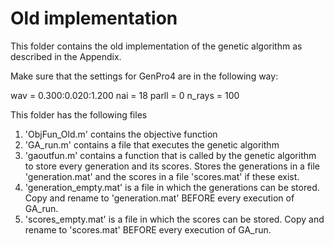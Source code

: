 # Old implementation

This folder contains the old implementation of the genetic algorithm as described in the Appendix.

Make sure that the settings for GenPro4 are in the following way:

wav = 0.300:0.020:1.200
nai = 18
parll = 0
n_rays = 100

This folder has the following files
  1. 'ObjFun_Old.m' contains the objective function
  2. 'GA_run.m' contains a file that executes the genetic algorithm
  3. 'gaoutfun.m' contains a function that is called by the genetic algorithm to store every generation and its scores. Stores the generations in a file 'generation.mat' and the scores in a file 'scores.mat' if these exist.
  4. 'generation_empty.mat' is a file in which the generations can be stored. Copy and rename to 'generation.mat' BEFORE every execution of GA_run.
  5. 'scores_empty.mat' is a file in which the scores can be stored. Copy and rename to 'scores.mat' BEFORE every execution of GA_run.
